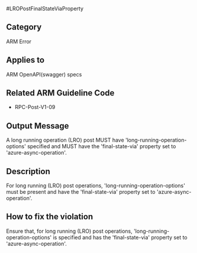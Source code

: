 #LROPostFinalStateViaProperty

## Category

ARM Error

## Applies to

ARM OpenAPI(swagger) specs

## Related ARM Guideline Code

- RPC-Post-V1-09

## Output Message

A long running operation (LRO) post MUST have 'long-running-operation-options' specified and MUST have the 'final-state-via' property set to 'azure-async-operation'.

## Description

For long running (LRO) post operations, 'long-running-operation-options' must be present and have the 'final-state-via' property set to 'azure-async-operation'.

## How to fix the violation

Ensure that, for long running (LRO) post operations, 'long-running-operation-options' is specified and has the 'final-state-via' property set to 'azure-async-operation'.
